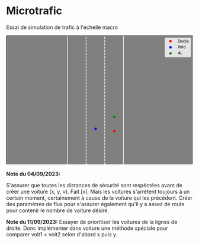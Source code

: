 # Microtrafic

Essai de simulation de trafic à l'échelle macro

![Capture simulation trafic](imgs/trafic.png)

**Note du 04/09/2023:**

S'assurer que toutes les distances de sécurité sont respéctées avant de créer une voiture (x, y, v). Fait [x]. Mais les voitures s'arrêtent toujours à un certain moment, certainement à cause de la voiture qui les précèdent.
Créer des paramètres de flux pour s'assurer également qu'il y a assez de route pour contenir le nombre de voiture désiré.

**Note du 11/09/2023:**
Essayer de prioritiser les voitures de la lignes de droite. Donc implémenter dans voiture une méthode spéciale pour comparer voit1 < voit2 selon d'abord x puis y.
